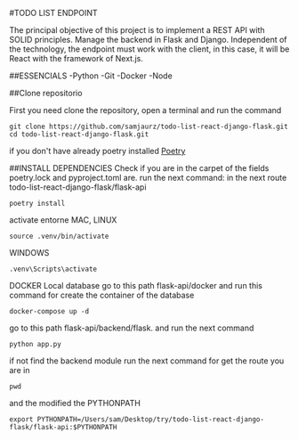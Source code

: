 #TODO LIST ENDPOINT

The principal objective of this project is to implement a REST API with SOLID principles.
Manage the backend in Flask and Django. Independent of the technology, the endpoint must 
work with the client, in this case, it will be React with the framework of Next.js.

##ESSENCIALS 
-Python
-Git
-Docker
-Node

##Clone repositorio

First you need clone the repository, open a terminal and run the command
```
git clone https://github.com/samjaurz/todo-list-react-django-flask.git
cd todo-list-react-django-flask.git
```

if you don't have already poetry installed [Poetry](https://python-poetry.org/docs/)

##INSTALL DEPENDENCIES
Check if you are in the carpet of the fields poetry.lock and pyproject.toml are. run the next command:
in the next route todo-list-react-django-flask/flask-api
```
poetry install
```

activate entorne 
MAC, LINUX
```
source .venv/bin/activate
```
WINDOWS 
```
.venv\Scripts\activate 
```

DOCKER 
Local database 
go to this path flask-api/docker and run this command for create the container of the database
```
docker-compose up -d
```

go to this path flask-api/backend/flask. and run the next command
```
python app.py
```

if not find the backend module run the next command for get the route you are in 
```
pwd 
```
and the modified the PYTHONPATH
```
export PYTHONPATH=/Users/sam/Desktop/try/todo-list-react-django-flask/flask-api:$PYTHONPATH
```